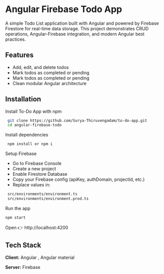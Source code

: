 
# Angular Firebase Todo App

A simple Todo List application built with Angular and powered by Firebase Firestore for real-time data storage.
This project demonstrates CRUD operations, Angular-Firebase integration, and modern Angular best practices.

## Features

- Add, edit, and delete todos
- Mark todos as completed or pending
- Mark todos as completed or pending
- Clean modular Angular architecture


## Installation

Install To-Do App with npm

```bash
 git clone https://github.com/Surya-Thiruvengadam/to-do-app.git
 cd angular-firebase-todo
```

Install dependencies

```bash
 npm install or npm i
```

Setup Firebase

- Go to Firebase Console
- Create a new project
- Enable Firestore Database
- Copy your Firebase config (apiKey, authDomain, projectId, etc.)
- Replace values in:

```bash
 src/environments/environment.ts
 src/environments/environment.prod.ts
```

Run the app

```bash
npm start
```

Open 👉 http://localhost:4200



## Tech Stack

**Client:** Angular , Angular material

**Server:** Firebase

